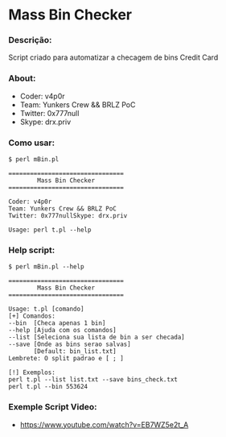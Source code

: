 # Mass Bin Checker

### Descrição:
Script criado para automatizar a checagem de bins Credit Card

### About:

- Coder: v4p0r
- Team: Yunkers Crew && BRLZ PoC
- Twitter: 0x777null
- Skype: drx.priv

### Como usar:

```
$ perl mBin.pl

================================
        Mass Bin Checker
================================

Coder: v4p0r
Team: Yunkers Crew && BRLZ PoC
Twitter: 0x777nullSkype: drx.priv

Usage: perl t.pl --help

```

### Help script:
```
$ perl mBin.pl --help

================================
        Mass Bin Checker
================================

Usage: t.pl [comando]
[+] Comandos:
--bin  [Checa apenas 1 bin]
--help [Ajuda com os comandos]
--list [Seleciona sua lista de bin a ser checada]
--save [Onde as bins serao salvas]
       [Default: bin_list.txt]
Lembrete: O split padrao e [ ; ]

[!] Exemplos:
perl t.pl --list list.txt --save bins_check.txt
perl t.pl --bin 553624

```

### Exemple Script Video:

- https://www.youtube.com/watch?v=EB7WZ5e2t_A
